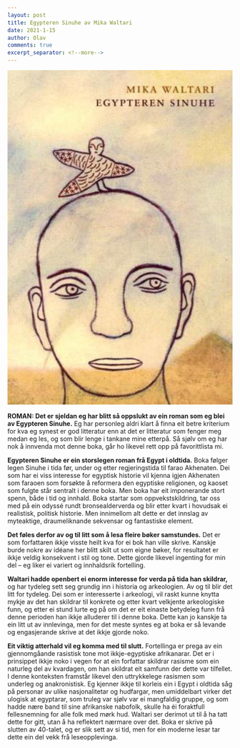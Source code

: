 ```yaml
---
layout: post
title: Egypteren Sinuhe av Mika Waltari
date: 2021-1-15
author: Olav
comments: true
excerpt_separator: <!--more-->
---
```


![Omslaget til Egypteren Sinuhe viser ei teikning av ein mann med ein liten fugl på hovudet.](/images/sinuhe.jpg)

**ROMAN: Det er sjeldan eg har blitt så oppslukt av ein roman som eg blei av Egypteren Sinuhe.** Eg har personleg aldri klart å finna eit betre kriterium for kva eg synest er god litteratur enn at det er litteratur som fenger meg medan eg les, og som blir lenge i tankane mine etterpå. Så sjølv om eg har nok å innvenda mot denne boka, går ho likevel rett opp på favorittlista mi. <!--more-->

**Egypteren Sinuhe er ein storslegen roman frå Egypt i oldtida.** Boka følger legen Sinuhe i tida før, under og etter regjeringstida til farao Akhenaten. Dei som har ei viss interesse for egyptisk historie vil kjenna igjen Akhenaten som faraoen som forsøkte å reformera den egyptiske religionen, og kaoset som fulgte står sentralt i denne boka. Men boka har eit imponerande stort spenn, både i tid og innhald. Boka startar som oppvekstskildring, tar oss med på ein odyssé rundt bronsealderverda og blir etter kvart i hovudsak ei realistisk, politisk historie. Men innimellom alt dette er det innslag av myteaktige, draumeliknande sekvensar og fantastiske element.

**Det føles derfor av og til litt som å lesa fleire bøker samstundes.** Det er som forfattaren ikkje visste heilt kva for ei bok han ville skrive. Kanskje burde nokre av idéane her blitt skilt ut som eigne bøker, for resultatet er ikkje  veldig konsekvent i stil og tone. Dette gjorde likevel ingenting for min del – eg liker ei variert og innhaldsrik fortelling. 

**Waltari hadde openbert ei enorm interesse for verda på tida han skildrar,** og har tydeleg sett seg grundig inn i historia og arkeologien. Av og til blir det litt for tydeleg. Dei som er interesserte i arkeologi, vil raskt kunne knytta mykje av det han skildrar til konkrete og etter kvart velkjente arkeologiske funn, og etter ei stund lurte eg på om det er eit einaste betydeleg funn frå denne perioden han ikkje alluderer til i denne boka. Dette kan jo kanskje ta ein litt ut av innlevinga, men for det meste syntes eg at boka er så levande og engasjerande skrive at det ikkje gjorde noko.

**Eit viktig atterhald vil eg komma med til slutt.** Fortellinga er prega av ein gjennomgåande rasistisk tone mot ikkje-egyptiske afrikanarar. Det er i prinsippet ikkje noko i vegen for at ein forfattar skildrar rasisme som ein naturleg del av kvardagen, om han skildrat eit samfunn der dette var tilfellet. I denne konteksten framstår likevel den uttrykkelege rasismen som underleg og anakronistisk. Eg kjenner ikkje til korleis ein i Egypt i oldtida såg på personar av ulike nasjonalitetar og hudfargar, men umiddelbart virker det ulogisk at egyptarar, som truleg var sjølv var ei mangfaldig gruppe, og som hadde nære band til sine afrikanske nabofolk, skulle ha éi foraktfull fellesnemning for alle folk med mørk hud. Waltari ser derimot ut til å ha tatt dette for gitt, utan å ha reflektert nærmare over det. Boka er skrive på slutten av 40-talet, og er slik sett av si tid, men for ein moderne lesar tar dette ein del vekk frå leseopplevinga.